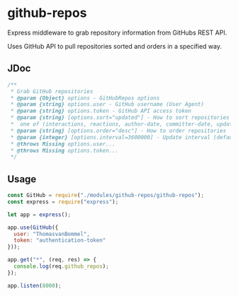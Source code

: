 # github-repos

Express middleware to grab repository information from GitHubs REST API.

Uses GitHub API to pull repositories sorted and orders in a specified way.

## JDoc
```js
/**
 * Grab GitHub repositories
 * @param {Object} options - GitHubRepos options
 * @param {string} options.user - GitHub username (User Agent)
 * @param {string} options.token - GitHub API access token
 * @param {string} [options.sort="updated"] - How to sort repositories
 *  one of (interactions, reactions, author-date, committer-date, updated)
 * @param {string} [options.order="desc"] - How to order repositories
 * @param {integer} [options.interval=3600000] - Update interval (default 1h)
 * @throws Missing options.user...
 * @throws Missing options.token...
 */
```

## Usage

```js
const GitHub = require("./modules/github-repos/github-repos");
const express = require("express");

let app = express();

app.use(GitHub({
  user: "ThomasvanBommel",
  token: "authentication-token"
}));

app.get("*", (req, res) => {
  console.log(req.github_repos);
});

app.listen(8000);
```
